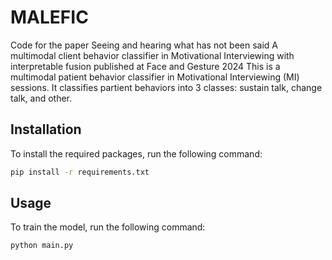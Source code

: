 # MALEFIC

Code for the paper Seeing and hearing what has not been said A multimodal client behavior classifier in Motivational Interviewing with interpretable fusion published at Face and Gesture 2024
This is a multimodal patient behavior classifier in Motivational Interviewing (MI) sessions. 
It classifies partient behaviors into 3 classes: sustain talk, change talk, and other.

## Installation

To install the required packages, run the following command:

```bash
pip install -r requirements.txt
```

## Usage
To train the model, run the following command:

```bash
python main.py
```